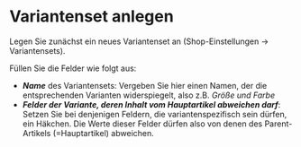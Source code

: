 # Variantenset anlegen

Legen Sie zunächst ein neues Variantenset an (Shop-Einstellungen → Variantensets).

Füllen Sie die Felder wie folgt aus: 
* ***Name*** des Variantensets: Vergeben Sie hier einen Namen, der die entsprechenden Varianten widerspiegelt, also z.B. *Größe und Farbe*
* ***Felder der Variante, deren Inhalt vom Hauptartikel abweichen darf***: Setzen Sie bei denjenigen Feldern, die variantenspezifisch sein dürfen, ein Häkchen. Die Werte dieser Felder dürfen also von denen des Parent-Artikels (=Hauptartikel) abweichen.
